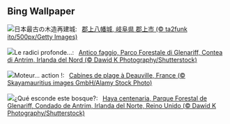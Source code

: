 ## Bing Wallpaper
![](https://www.bing.com/th?id=OHR.GujoHachiman_JA-JP9477689405_UHD.jpg&w=1000)日本最古の木造再建城:&nbsp;&ensp;[郡上八幡城, 岐阜県 郡上市 (© ta2funk ito/500px/Getty Images)](https://www.bing.com/th?id=OHR.GujoHachiman_JA-JP9477689405_UHD.jpg)
<br><br/>
![](https://www.bing.com/th?id=OHR.GlenariffPark_IT-IT4424875545_UHD.jpg&w=1000)Le radici profonde...:&nbsp;&ensp;[Antico faggio, Parco Forestale di Glenariff, Contea di Antrim, Irlanda del Nord (© Dawid K Photography/Shutterstock)](https://www.bing.com/th?id=OHR.GlenariffPark_IT-IT4424875545_UHD.jpg)
<br><br/>
![](https://www.bing.com/th?id=OHR.AmericanDeauvilleFestival_FR-FR8608848742_UHD.jpg&w=1000)Moteur… action !:&nbsp;&ensp;[Cabines de plage à Deauville, France (© Skayamauritius images GmbH/Alamy Stock Photo)](https://www.bing.com/th?id=OHR.AmericanDeauvilleFestival_FR-FR8608848742_UHD.jpg)
<br><br/>
![](https://www.bing.com/th?id=OHR.GlenariffPark_ES-ES4997383293_UHD.jpg&w=1000)¿Qué esconde este bosque?:&nbsp;&ensp;[Haya centenaria, Parque Forestal de Glenariff, Condado de Antrim, Irlanda del Norte, Reino Unido (© Dawid K Photography/Shutterstock)](https://www.bing.com/th?id=OHR.GlenariffPark_ES-ES4997383293_UHD.jpg)
<br><br/>
